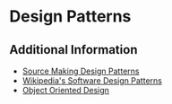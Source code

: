 # Design Patterns

## Additional Information

- [Source Making Design Patterns](https://sourcemaking.com/design_patterns)
- [Wikipedia's Software Design Patterns](https://en.wikipedia.org/wiki/Software_design_pattern)
- [Object Oriented Design](http://www.oodesign.com/)
